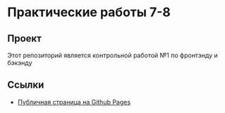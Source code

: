 # Практические работы 7-8
## Проект
Этот репозиторий является контрольной работой №1 по фронтэнду и бэкэнду

## Ссылки   
- [Публичная страница на Github Pages](https://itisjustmeeee.github.io/Practics-7-and-8/)
